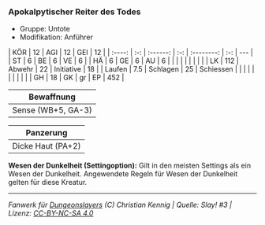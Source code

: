 ### Apokalpytischer Reiter des Todes

- Gruppe: Untote
- Modifikation: Anführer

|  KÖR   | 12  |   AGI    | 12  |    GEI     | 12  |
| :----: | :-: | :------: | :-: | :--------: | :-: | --- |
|   ST   |  6  |    BE    |  6  |     VE     |  6  |
|   HÄ   |  6  |    GE    |  6  |     AU     |  6  |
|        |     |          |     |            |     |     |
|   LK   | 112 |  Abwehr  | 22  | Initiative | 18  |
| Laufen | 7.5 | Schlagen | 25  | Schiessen  |     |
|        |     |          |     |            |     |     |
|   GH   | 18  |    GK    | gr  |     EP     | 452 |

|     Bewaffnung     |
| :----------------: |
| Sense (WB+5, GA-3) |

|     Panzerung     |
| :---------------: |
| Dicke Haut (PA+2) |

**Wesen der Dunkelheit (Settingoption):** Gilt in den meisten Settings als ein Wesen der Dunkelheit. Angewendete Regeln für Wesen der Dunkelheit gelten für diese Kreatur.

---

_Fanwerk für [Dungeonslayers](https://www.dungeonslayers.net/) (C) Christian Kennig | Quelle: Slay! #3 | Lizenz: [CC-BY-NC-SA 4.0](https://creativecommons.org/licenses/by-nc-sa/4.0/deed.de)_
